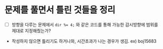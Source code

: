 # 문제를 풀면서 틀린 것들을 정리

- [ ] 방향을 다루는 문제에서 `dir %= 4;` 와 같은 코드를 통해 가능한 감시방향에 범위를 제대로 지정해줬는가?
- 작성하지 않으면 틀리기도 하거나와, 시간초과가 나는 경우가 생김. ex) boj15683


